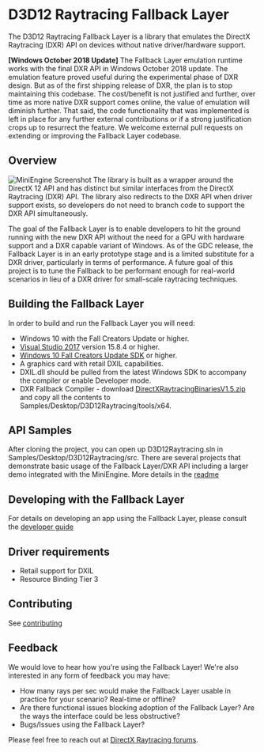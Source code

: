 # D3D12 Raytracing Fallback Layer
The D3D12 Raytracing Fallback Layer is a library that emulates the DirectX Raytracing (DXR) API on devices without native driver/hardware support.

**[Windows October 2018 Update]** The Fallback Layer emulation runtime works with the final DXR API in Windows October 2018 update. The emulation feature proved useful during the experimental phase of DXR design. But as of the first shipping release of DXR, the plan is to stop maintaining this codebase.  The cost/benefit is not justified and further, over time as more native DXR support comes online, the value of emulation will diminish further. That said, the code functionality that was implemented is left in place for any further external contributions or if a strong justification crops up to resurrect the feature. We welcome external pull requests on extending or improving the Fallback Layer codebase.

## Overview
![MiniEngine Screenshot](../../Samples/Desktop/D3D12Raytracing/src/D3D12RaytracingMiniEngineSample/Screenshot.png)
The library is built as a wrapper around the DirectX 12 API and has distinct but similar interfaces from the DirectX Raytracing (DXR) API. The library also redirects to the DXR API when driver support exists, so developers do not need to branch code to support the DXR API simultaneously. 

The goal of the Fallback Layer is to enable developers to hit the ground running with the new DXR API without the need for a GPU with hardware support and a DXR capable variant of Windows. As of the GDC release, the Fallback Layer is in an early prototype stage and is a limited substitute for a DXR driver, particularly in terms of performance. A future goal of this project is to tune the Fallback to be performant enough for real-world scenarios in lieu of a DXR driver for small-scale raytracing techniques.


## Building the Fallback Layer
In order to build and run the Fallback Layer you will need:
* Windows 10 with the Fall Creators Update or higher.
* [Visual Studio 2017](https://www.visualstudio.com/) version 15.8.4 or higher.
* [Windows 10 Fall Creators Update SDK](https://developer.microsoft.com/en-US/windows/downloads/windows-10-sdk) or higher.
* A graphics card with retail DXIL capabilities.
* DXIL.dll should be pulled from the latest Windows SDK to accompany the compiler or enable Developer mode.
* DXR Fallback Compiler - download [DirectXRaytracingBinariesV1.5.zip](https://github.com/Microsoft/DirectX-Graphics-Samples/releases/tag/v1.5-dxr) and copy all the contents to Samples/Desktop/D3D12Raytracing/tools/x64.

## API Samples
After cloning the project, you can open up D3D12Raytracing.sln in Samples/Desktop/D3D12Raytracing/src. There are several projects that demonstrate basic usage of the Fallback Layer/DXR API including a larger demo integrated with the MiniEngine. More details in the [readme](../../Samples/Desktop/D3D12Raytracing/readme.md)

## Developing with the Fallback Layer
For details on developing an app using the Fallback Layer, please consult the [developer guide](developerguide.md)

## Driver requirements
* Retail support for DXIL
* Resource Binding Tier 3

## Contributing
See [contributing](contributing.md)

## Feedback
We would love to hear how you're using the Fallback Layer! We're also interested in any form of feedback you may have:
* How many rays per sec would make the Fallback Layer usable in practice for your scenario? Real-time or offline?
* Are there functional issues blocking adoption of the Fallback Layer? Are the ways the interface could be less obstructive?
* Bugs/Issues using the Fallback Layer?

Please feel free to reach out at [DirectX Raytracing forums](http://forums.directxtech.com/index.php?PHPSESSID=394klvdd3683tt1fjkh2jteav1&board=248.0).
